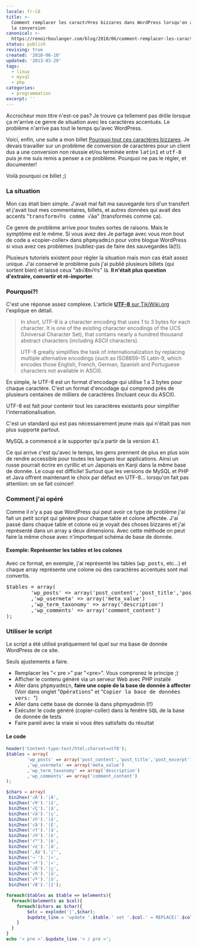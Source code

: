 ```yaml
---
locale: fr-CA
title: >-
  Comment remplacer les caract√®res bizzares dans WordPress lorsqu'on a mal fait
  la conversion
canonical: >-
  https://renoirboulanger.com/blog/2010/06/comment-remplacer-les-caracteres-bizzares-dans-wordpress-lorsqu-on-a-mal-fait-la-conversion/
status: publish
revising: true
created: '2010-06-10'
updated: '2013-03-29'
tags:
  - linux
  - mysql
  - php
categories:
  - programmation
excerpt: ''
---
```


Accrocheur mon titre n'est-ce pas? Je trouve ça tellement pas drôle lorsque ça m'arrive ce genre de situation avec les caractères accentués. Le problème n'arrive pas tout le temps qu'avec WordPress. 

Voici, enfin, une suite a mon billet <a href="http://renoirboulanger.com/blog/2009/09/pourquoi-tout-ces-caracteres-bizzares/">Pourquoi tout ces caractères bizzares</a>.  Je devais travailler sur un problème de conversion de caractères pour un client dus a une conversion non réussie et/ou terminée entre <tt>latin1</tt> et <tt>utf-8</tt> puis je me suis remis a penser a ce problème. Pourquoi ne pas le régler, et documenter! 

Voilà pourquoi ce billet ;)

<h3>La situation</h3>
Mon cas était bien simple. J'avait mal fait ma sauvegarde lors d'un transfert et j'avait tout mes commentaires, billets, et autres données qui avait des accents "<tt>transform√©s comme √áa</tt>" (transformés comme ça).

Ce genre de problème arrive pour toutes sortes de raisons. Mais le symptôme est le même. Si vous avez des 
Je partage avec vous mon bout de code a «copier-coller» dans <tt>phpmyadmin</tt> pour votre blogue WordPress si vous avez ces problèmes (oubliez-pas de faire des sauvegardes là(!)).

Plusieurs tutoriels existent pour régler la situation mais mon cas était assez unique. J'ai conservé le problème puis j'ai publié plusieurs billets (qui sortent bien) et laissé ceux "<tt>ab√Æm√©s</tt>" là. <strong>Il n'était plus question d'extraire, convertir et ré-importer</strong>.

<h3>Pourquoi?!</h3>
C'est une réponse assez complexe. L'article <a href="http://tikiwiki.org/UTF-8"><strong>UTF-8</strong> sur TikiWiki.org</a> l'explique en détail.

<blockquote>In short, UTF-8 is a character encoding that uses 1 to 3 bytes for each character.
It is one of the existing character encodings of the UCS (Universal Character Set), that contains nearly a hundred thousand abstract characters (including ASCII characters).

UTF-8 greatly simplifies the task of internationalization by replacing multiple alternative encodings (such as ISO8859-15 Latin-9, which encodes those English, French, German, Spanish and Portuguese characters not available in ASCII).</blockquote>

En simple, le UTF-8 est un format d'encodage qui utilise 1 a 3 bytes pour chaque caractère. C'est un format d'encodage qui comprend près de plusieurs centaines de milliers de caractères (Incluant ceux du ASCII).

UTF-8 est fait pour contenir tout les caractères existants pour simplifier l'internationalisation. 

C'est un standard qui est pas nécessairement jeune mais qui n'était pas non plus supporté partout.

MySQL a commencé a le supporter qu'a partir de la version 4.1.

Ce qui arrive c'est qu'avec le temps, les gens prennent de plus en plus soin de rendre accessible pour toutes les langues leur applications. Ainsi un russe pourrait écrire en cyrillic et un Japonais en Kanji dans la même base de donnée. Le coup est difficile! Surtout que les versions de MySQL et PHP et Java offrent maintenant le choix par défaut en UTF-8... lorsqu'on fait pas attention: on se fait coincer!

<!--more-->
<h3>Comment j'ai opéré</h3>
Comme il n'y a pas que WordPress qui peut avoir ce type de problème j'ai fait un petit script qui génère pour chaque table et colone affectée. J'ai passé dans chaque table et colone où je voyait des choses bizzares et j'ai représenté dans un array a deux dimensions. Avec cette méthode on peut faire la même chose avec n'importequel schéma de base de donnée.

<h4>Exemple: Représenter les tables et les colones</h4>
Avec ce format, en exemple, j'ai représenté les tables (<tt>wp_posts</tt>, etc...) et chaque array représente une colone où des caractères accentués sont mal convertis. 
<pre lang="php">
$tables = array(
        'wp_posts' => array('post_content','post_title','post_excerpt')
        ,'wp_usermeta' => array('meta_value')
        ,'wp_term_taxonomy' => array('description')
        ,'wp_comments' => array('comment_content')
);
</pre>



<h3>Utiliser le script</h3>
Le script a été utilisé pratiquement tel quel sur ma base de donnée WordPress de ce site. 

Seuls ajustements a faire. 
<ul>
  <li>Remplacer les "&lt;&nbsp;pre&nbsp;&gt;" par "&lt;pre&gt;". Vous comprenez le principe ;)</li>
  <li>Afficher le contenu généré via un serveur Web avec PHP installé</li>
  <li>Aller dans <tt>phpmyadmin</tt>, <strong>faire une copie de la base de donnée à affecter</strong> (Voir dans onglet "<tt>Opérations</tt>" et "<tt>Copier la base de données vers:  </tt>")</li>
  <li>Aller dans cette base de donnée là dans phpmyadmin (!!)</li>
  <li>Exécuter le code généré (copier-coller) dans la fenêtre <tt>SQL</tt> de la base de donnée de tests</li>
  <li>Faire pareil avec la vraie si vous êtes satisfaits du résultat</li> 
</ul>

<h4>Le code</h4> 

```php
header('Content-type:text/html;charset=utf8');
$tables = array(
        'wp_posts' => array('post_content','post_title','post_excerpt')
        ,'wp_usermeta' => array('meta_value')
        ,'wp_term_taxonomy' => array('description')
        ,'wp_comments' => array('comment_content')
);

$chars = array(
 bin2hex('√Ä').'|À',
 bin2hex('√¥').'|ô',
 bin2hex('√Ç').'|â',
 bin2hex('√á').'|ç',
 bin2hex('√©').'|é',
 bin2hex('√â').'|É',
 bin2hex('√†').'|à',
 bin2hex('√®').'|è',
 bin2hex('√™').'|ê',
 bin2hex('√¢').'|â',
 bin2hex('‚Äô').'|‘',
 bin2hex('¬´').'|«',
 bin2hex('¬ª').'|»',
 bin2hex('√ß').'|ç',
 bin2hex('√π').'|ù',
 bin2hex('√ª').'|û',
 bin2hex('√Æ').'|î');

foreach($tables as $table => $elements){
  foreach($elements as $col){
    foreach($chars as $char){
        $elc = explode('|',$char);
        $update_line.= 'update '.$table.' set '.$col.' = REPLACE('.$col.', UNHEX(\''.$elc[0].'\'), \''.$elc[1].'\') ;'.PHP_EOL;
    }
  }
}
echo '< pre >'.$update_line.'< / pre >';
```
